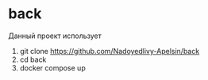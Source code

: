 # back
Данный проект использует 
1. git clone https://github.com/Nadoyedlivy-Apelsin/back 
2. cd back
3. docker compose up
